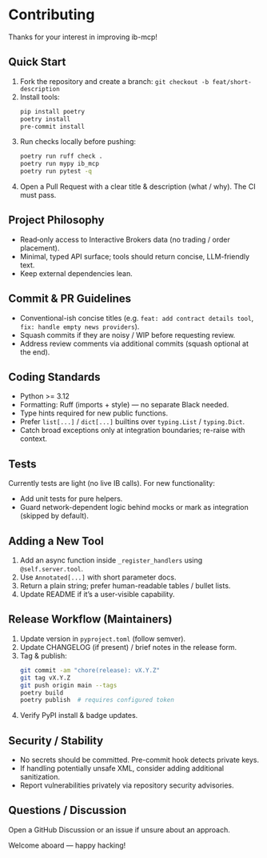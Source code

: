 # Contributing

Thanks for your interest in improving ib-mcp!

## Quick Start
1. Fork the repository and create a branch: `git checkout -b feat/short-description`
2. Install tools:
   ```bash
   pip install poetry
   poetry install
   pre-commit install
   ```
3. Run checks locally before pushing:
   ```bash
   poetry run ruff check .
   poetry run mypy ib_mcp
   poetry run pytest -q
   ```
4. Open a Pull Request with a clear title & description (what / why). The CI must pass.

## Project Philosophy
- Read‑only access to Interactive Brokers data (no trading / order placement).
- Minimal, typed API surface; tools should return concise, LLM-friendly text.
- Keep external dependencies lean.

## Commit & PR Guidelines
- Conventional-ish concise titles (e.g. `feat: add contract details tool`, `fix: handle empty news providers`).
- Squash commits if they are noisy / WIP before requesting review.
- Address review comments via additional commits (squash optional at the end).

## Coding Standards
- Python >= 3.12
- Formatting: Ruff (imports + style) — no separate Black needed.
- Type hints required for new public functions.
- Prefer `list[...]` / `dict[...]` builtins over `typing.List` / `typing.Dict`.
- Catch broad exceptions only at integration boundaries; re-raise with context.

## Tests
Currently tests are light (no live IB calls). For new functionality:
- Add unit tests for pure helpers.
- Guard network-dependent logic behind mocks or mark as integration (skipped by default).

## Adding a New Tool
1. Add an async function inside `_register_handlers` using `@self.server.tool`.
2. Use `Annotated[...]` with short parameter docs.
3. Return a plain string; prefer human-readable tables / bullet lists.
4. Update README if it’s a user-visible capability.

## Release Workflow (Maintainers)
1. Update version in `pyproject.toml` (follow semver).
2. Update CHANGELOG (if present) / brief notes in the release form.
3. Tag & publish:
   ```bash
   git commit -am "chore(release): vX.Y.Z"
   git tag vX.Y.Z
   git push origin main --tags
   poetry build
   poetry publish  # requires configured token
   ```
4. Verify PyPI install & badge updates.

## Security / Stability
- No secrets should be committed. Pre-commit hook detects private keys.
- If handling potentially unsafe XML, consider adding additional sanitization.
- Report vulnerabilities privately via repository security advisories.

## Questions / Discussion
Open a GitHub Discussion or an issue if unsure about an approach.

Welcome aboard — happy hacking!
